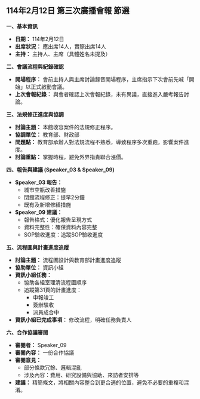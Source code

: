 ## 114年2月12日 第三次廣播會報 節選

**一、基本資訊**

*   **日期：** 114年2月12日
*   **出席狀況：** 應出席14人，實際出席14人
*   **主持：** 主持人、主席（具體姓名未提及）

**二、會議流程與紀錄確認**

*   **開場程序：** 會前主持人與主席討論錄音開場程序，主席指示下次會前先喊「開始」以正式啟動會議。
*   **上次會報紀錄：** 與會者確認上次會報紀錄，未有異議，直接進入嚴考報告討論。

**三、法規修正進度與協調**

*   **討論主題：** 本館收容案件的法規修正程序。
*   **協調單位：** 教育部、財政部
*   **問題點：** 教育部承辦人對法規流程不熟悉，導致程序多次重跑，影響案件進度。
*   **討論重點：** 掌握時程，避免外界指責聯合漲價。

**四、報告與建議 (Speaker_03 & Speaker_09)**

*   **Speaker_03 報告：**
    *   城市空瓶改善措施
    *   閉館流程修正：提早2分鐘
    *   既有及新增修繕措施
*   **Speaker_09 建議：**
    *   報告格式：優化報告呈現方式
    *   資料完整性：確保資料內容完整
    *   SOP驗收進度：追蹤SOP驗收進度

**五、流程圖與計畫進度追蹤**

*   **討論主題：** 流程圖設計與教育部計畫進度追蹤
*   **協助單位：** 資訊小組
*   **資訊小組任務：**
    *   協助各組室理清流程圖順序
    *   追蹤第31頁的計畫進度：
        *   申報竣工
        *   簽辦驗收
        *   派員成合中
*   **資訊小組已完成事項：** 修改流程，明確任務負責人

**六、合作協議審閱**

*   **審閱者：** Speaker_09
*   **審閱內容：** 一份合作協議
*   **審閱意見：**
    *   部分條款冗餘、邏輯混亂
    *   涉及內容：費用、研究設備與協助、來訪者安排等
*   **建議：** 精簡條文，將相關內容整合到更合適的位置，避免不必要的重複和混淆。